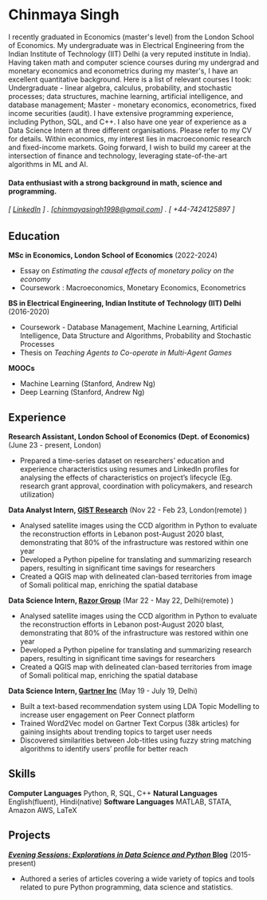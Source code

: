 Chinmaya Singh
======

I recently graduated in Economics (master's level) from the London School of Economics. My
undergraduate was in Electrical Engineering from the Indian Institute of Technology (IIT) Delhi (a
very reputed institute in India). Having taken math and computer science courses during my
undergrad and monetary economics and econometrics during my master's, I have an excellent
quantitative background. Here is a list of relevant courses I took: Undergraduate - linear algebra,
calculus, probability, and stochastic processes; data structures, machine learning, artificial intelligence,
and database management; Master - monetary economics, econometrics, fixed income securities
(audit). I have extensive programming experience, including Python, SQL, and C++. I also have one
year of experience as a Data Science Intern at three different organisations. Please refer to my CV for
details. Within economics, my interest lies in macroeconomic research and fixed-income markets. Going
forward, I wish to build my career at the intersection of finance and technology, leveraging
state-of-the-art algorithms in ML and AI.

#### Data enthusiast with a strong background in math, science and programming. 
###### [ [LinkedIn](www.linkedin.com/in/chinmaya-singh) ] . [chinmayasingh1998@gmail.com] . [ +44-7424125897 ]


Education
---------
**MSc in Economics, London School of Economics** (2022-2024)

- Essay on *Estimating the causal effects of monetary policy on the economy*
- Coursework : Macroeconomics, Monetary Economics, Econometrics

**BS in Electrical Engineering, Indian Institute of Technology (IIT) Delhi** (2016-2020)

- Coursework - Database Management, Machine Learning, Artificial Intelligence, Data Structure and Algorithms,
Probability and Stochastic Processes
- Thesis on *Teaching Agents to Co-operate in Multi-Agent Games*
  
**MOOCs**

- Machine Learning (Stanford, Andrew Ng)
- Deep Learning (Stanford, Andrew Ng)

Experience
---------
**Research Assistant, London School of Economics (Dept. of Economics)** (June 23 - present, London)

- Prepared a time-series dataset on researchers’ education and experience characteristics using resumes and LinkedIn
profiles for analysing the effects of characteristics on project’s lifecycle (Eg. research grant approval, coordination with
policymakers, and research utilization)

**Data Analyst Intern, [GIST Research](https://www.gist-research.com/)** (Nov 22 - Feb 23, London(remote) )

- Analysed satellite images using the CCD algorithm in Python to evaluate the reconstruction efforts in Lebanon post-August 2020 blast, demonstrating that 80% of the infrastructure was restored within one year
- Developed a Python pipeline for translating and summarizing research papers, resulting in significant time savings for researchers
- Created a QGIS map with delineated clan-based territories from image of Somali political map, enriching the spatial database

**Data Science Intern, [Razor Group](https://www.razor-group.com/)** (Mar 22 - May 22, Delhi(remote) )

- Analysed satellite images using the CCD algorithm in Python to evaluate the reconstruction efforts in Lebanon post-August 2020 blast, demonstrating that 80% of the infrastructure was restored within one year
- Developed a Python pipeline for translating and summarizing research papers, resulting in significant time savings for researchers
- Created a QGIS map with delineated clan-based territories from image of Somali political map, enriching the spatial database

**Data Science Intern, [Gartner Inc](https://www.gartner.com/en)** (May 19 - July 19, Delhi)

- Built a text-based recommendation system using LDA Topic Modelling to increase user engagement on Peer Connect platform
- Trained Word2Vec model on Gartner Text Corpus (38k articles) for gaining insights about trending topics to target user needs
- Discovered similarities between Job-titles using fuzzy string matching algorithms to identify users’ profile for better reach

Skills
------
**Computer Languages** Python, R, SQL, C++
**Natural Languages** English(fluent), Hindi(native)
**Software Languages** MATLAB, STATA, Amazon AWS, LaTeX

Projects
--------
**[*Evening Sessions: Explorations in Data Science and Python* Blog](http://sdsawtelle.github.io/blog/output/index.html)** (2015-present)

- Authored a series of articles covering a wide variety of topics and tools related to pure Python programming, data science and statistics.  
